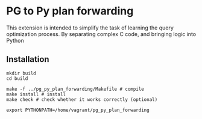 # PG to Py plan forwarding

This extension is intended to simplify the task of learning the query optimization process. By separating complex C code, and bringing logic into Python


## Installation

```
mkdir build
cd build

make -f ../pg_py_plan_forwarding/Makefile # compile
make install # install
make check # check whether it works correctly (optional)

export PYTHONPATH=/home/vagrant/pg_py_plan_forwarding
```
